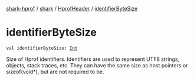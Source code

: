 [shark-hprof](../../index.md) / [shark](../index.md) / [HprofHeader](index.md) / [identifierByteSize](./identifier-byte-size.md)

# identifierByteSize

`val identifierByteSize: `[`Int`](https://kotlinlang.org/api/latest/jvm/stdlib/kotlin/-int/index.html)

Size of Hprof identifiers. Identifiers are used to represent UTF8 strings, objects,
stack traces, etc. They can have the same size as host pointers or sizeof(void*), but are not
required to be.


